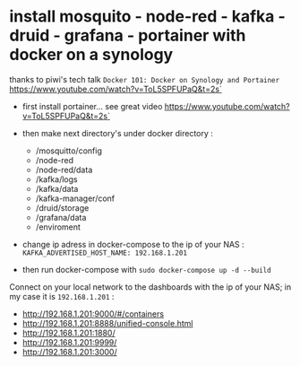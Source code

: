 # install mosquito - node-red - kafka - druid - grafana - portainer with docker on a synology

thanks to piwi's tech talk `Docker 101: Docker on Synology and Portainer`
https://www.youtube.com/watch?v=ToL5SPFUPaQ&t=2s`

* first install portainer... see great video https://www.youtube.com/watch?v=ToL5SPFUPaQ&t=2s`
* then make next directory's under docker directory :
    *  /mosquitto/config
    *  /node-red
    *  /node-red/data
    *  /kafka/logs
    *  /kafka/data
    *  /kafka-manager/conf
    *  /druid/storage
    *  /grafana/data
    *  /enviroment
    
* change ip adress in docker-compose to the ip of your NAS : `KAFKA_ADVERTISED_HOST_NAME: 192.168.1.201` 
* then run docker-compose with `sudo docker-compose up -d --build`

Connect on your local network to the dashboards with the ip of your NAS; in my case it is `192.168.1.201` :
* http://192.168.1.201:9000/#/containers
* http://192.168.1.201:8888/unified-console.html
* http://192.168.1.201:1880/
* http://192.168.1.201:9999/
* http://192.168.1.201:3000/
